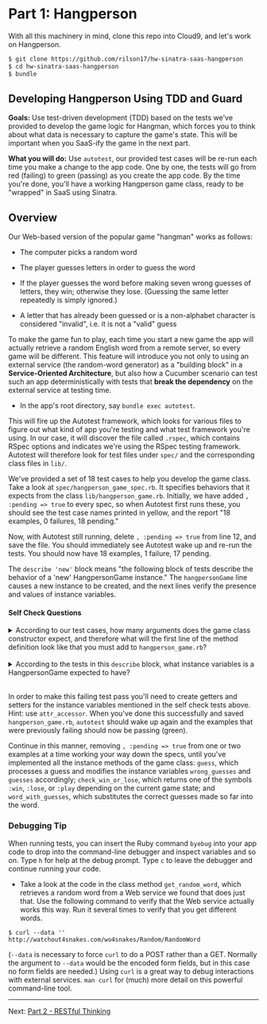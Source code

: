 
Part 1: Hangperson
===========================================================================
With all this machinery in mind, clone this repo into Cloud9, and let's work on Hangperson.

```sh
$ git clone https://github.com/rilson17/hw-sinatra-saas-hangperson
$ cd hw-sinatra-saas-hangperson
$ bundle
```

Developing Hangperson Using TDD and Guard
-----------------------------------------

**Goals:** Use test-driven development (TDD) based on the tests we've provided to develop the game logic for Hangman, which forces you to think about what data is necessary to capture the game's state. This will be important when you SaaS-ify the game in the next part.

**What you will do:**  Use `autotest`, our provided test cases will be re-run each time you make a change to the app code.  One by one, the tests will go from red (failing) to green (passing) as you create the app code.  By the time you're done, you'll have a working Hangperson game class, ready to be "wrapped" in SaaS using Sinatra.

Overview
--------

Our Web-based version of the popular game "hangman" works as follows:

* The computer picks a random word

* The player guesses letters in order to guess the word

* If the player guesses the word before making seven wrong guesses of letters, they win; otherwise they lose.  (Guessing the same letter repeatedly is simply ignored.)

* A letter that has already been guessed or is a non-alphabet character is considered "invalid", i.e. it is not a "valid" guess

To make the game fun to play, each time you start a new game the app will actually retrieve a random English word from a remote server, so every game will be different.  This feature will introduce you not only to using an external service (the random-word generator) as a "building block" in a **Service-Oriented Architecture**, but also how a Cucumber scenario can test such an app deterministically with tests that **break the dependency** on the external service at testing time.

* In the app's root directory, say `bundle exec autotest`.  

This will fire up the Autotest framework, which looks for various files to figure out what kind of app you're testing and what test framework you're using.  In our case, it will discover the file called `.rspec`, which contains RSpec options and indicates we're using the RSpec testing framework.  Autotest will therefore look for test files under `spec/` and the corresponding class files in `lib/`.

We've provided a set of 18 test cases to help you develop the game class. Take a look at `spec/hangperson_game_spec.rb`.  It specifies behaviors that it expects from the class `lib/hangperson_game.rb`.  Initially, we have added `, :pending => true` to every spec, so when Autotest first runs these, you should see the test case names printed in yellow, and the report "18 examples, 0 failures, 18 pending."

Now, with Autotest still running, delete `, :pending => true` from line 12, and save the file.  You should immediately see Autotest wake up and re-run the tests.  You should now have 18 examples, 1 failure, 17 pending.

The `describe 'new'` block means "the following block of tests describe the behavior of a 'new' HangpersonGame instance."  The `hangpersonGame` line causes a new instance to be created, and the next lines verify the presence and values of instance variables.

#### Self Check Questions

<details>
  <summary>According to our test cases, how many arguments does the
game class constructor expect, and therefore what will the first line of
the method definition look like that you must add to
<code>hangperson_game.rb</code>?</summary>
  <p><blockquote>One argument (in this example, "glorp"), and since constructors in
Ruby are always named <code>initialize</code>, the first line will be
<code>def initialize(new_word)</code> or something similar.</blockquote></p>
</details>

<br />

<details>
  <summary>According to the tests in this <code>describe</code> block, what
instance variables is a HangpersonGame expected to have?</summary>
  <p><blockquote><code>@word</code>, <code>@guesses</code>, and <code>@wrong_guesses</code>.</blockquote></p>
</details>

<br />

In order to make this failing test pass you'll need to create getters and setters for the instance variables mentioned in the self check tests above.  Hint: use `attr_accessor`.  When you've done this successfully and saved `hangperson_game.rb`, `autotest` should wake up again and the examples that were previously failing should now be passing (green).

Continue in this manner, removing `, :pending => true` from one or two examples at a time working your way down the specs, until you've implemented all the instance methods of the game class: `guess`, which processes a guess and modifies the instance variables `wrong_guesses` and `guesses` accordingly; `check_win_or_lose`, which returns one of the symbols `:win`, `:lose`, or `:play` depending on the current game state; and `word_with_guesses`, which substitutes the correct guesses made so far into the word.

### Debugging Tip

When running tests, you can insert the Ruby command `byebug` into your app code to drop into the command-line debugger and inspect variables and so on.  Type `h` for help at the debug prompt. Type `c` to leave the debugger and continue running your code.

* Take a look at the code in the class method `get_random_word`, which retrieves a random word from a Web service we found that does just that.  Use the following command to verify that the Web service actually works this way. Run it several times to verify that you get different words.

```
$ curl --data '' http://watchout4snakes.com/wo4snakes/Random/RandomWord
```

(`--data` is necessary to force `curl` to do a POST rather than a GET.  Normally the argument to `--data` would be the encoded form fields, but in this case no form fields are needed.) Using `curl` is a great way to debug interactions with external services.  `man curl` for (much) more detail on this powerful command-line tool.

-----

Next: [Part 2 - RESTful Thinking](part_2_restful_thinking.md)
